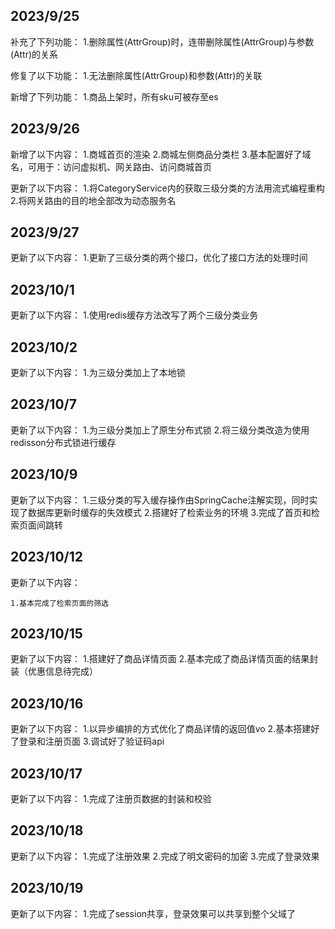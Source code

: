 <!--
 * @Author: InnerSekiro a18290531268@163.com
 * @Date: 2023-09-25 21:43:28
 * @LastEditors: InnerSekiro a18290531268@163.com
 * @LastEditTime: 2023-10-09 15:58:15
 * @FilePath: \undefinedc:\Users\ASUS\Desktop\IDEA\mall\bugFixingLog.md
 * @Description: 这是默认设置,请设置`customMade`, 打开koroFileHeader查看配置 进行设置: https://github.com/OBKoro1/koro1FileHeader/wiki/%E9%85%8D%E7%BD%AE
-->

## 2023/9/25

补充了下列功能：
    1.删除属性(AttrGroup)时，连带删除属性(AttrGroup)与参数(Attr)的关系

修复了以下功能：
    1.无法删除属性(AttrGroup)和参数(Attr)的关联

新增了下列功能：
    1.商品上架时，所有sku可被存至es







## 2023/9/26

新增了以下内容：
    1.商城首页的渲染
    2.商城左侧商品分类栏
    3.基本配置好了域名，可用于：访问虚拟机、网关路由、访问商城首页

更新了以下内容：
    1.将CategoryService内的获取三级分类的方法用流式编程重构
    2.将网关路由的目的地全部改为动态服务名



## 2023/9/27

更新了以下内容：
    1.更新了三级分类的两个接口，优化了接口方法的处理时间




## 2023/10/1

更新了以下内容：
    1.使用redis缓存方法改写了两个三级分类业务




## 2023/10/2

更新了以下内容：
    1.为三级分类加上了本地锁




## 2023/10/7

更新了以下内容：
    1.为三级分类加上了原生分布式锁
    2.将三级分类改造为使用redisson分布式锁进行缓存
    




## 2023/10/9

更新了以下内容：
    1.三级分类的写入缓存操作由SpringCache注解实现，同时实现了数据库更新时缓存的失效模式
    2.搭建好了检索业务的环境
    3.完成了首页和检索页面间跳转




## 2023/10/12

更新了以下内容：

    1.基本完成了检索页面的筛选



## 2023/10/15

更新了以下内容：
    1.搭建好了商品详情页面
    2.基本完成了商品详情页面的结果封装（优惠信息待完成）









## 2023/10/16

更新了以下内容：
    1.以异步编排的方式优化了商品详情的返回值vo
    2.基本搭建好了登录和注册页面
    3.调试好了验证码api


## 2023/10/17

更新了以下内容：
    1.完成了注册页数据的封装和校验




## 2023/10/18

更新了以下内容：
    1.完成了注册效果
    2.完成了明文密码的加密
    3.完成了登录效果




## 2023/10/19

更新了以下内容：
    1.完成了session共享，登录效果可以共享到整个父域了


    